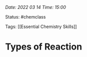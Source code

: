 *Date: 2022 03 14 Time: 15:00*


Status: #chemclass

Tags: [[Essential Chemistry Skills]]


# Types of Reaction

